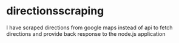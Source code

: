 # directionsscraping
I have scraped directions from google maps instead of api to fetch directions and provide back response to the node.js application
